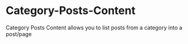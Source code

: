 Category-Posts-Content
======================

Category Posts Content allows you to list posts from a category into a post/page
